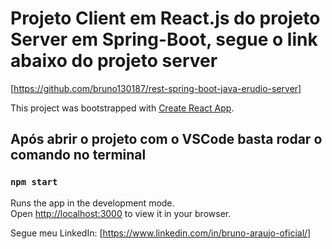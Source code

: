 # Projeto Client em React.js do projeto Server em Spring-Boot, segue o link abaixo do projeto server

[https://github.com/bruno130187/rest-spring-boot-java-erudio-server]

This project was bootstrapped with [Create React App](https://github.com/facebook/create-react-app).

## Após abrir o projeto com o VSCode basta rodar o comando no terminal

### `npm start`

Runs the app in the development mode.\
Open [http://localhost:3000](http://localhost:3000) to view it in your browser.

Segue meu LinkedIn: [https://www.linkedin.com/in/bruno-araujo-oficial/]
